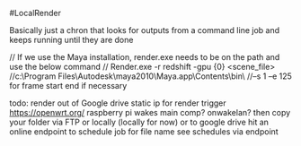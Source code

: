 #LocalRender

Basically just a chron that looks for outputs from a command line job and keeps running until they are done

// If we use the Maya installation, render.exe needs to be on the path and use the below command
// Render.exe -r redshift -gpu {0} <scene_file>
    //c:\\Program Files\\Autodesk\\maya2010\\Maya.app\\Contents\\bin\\
    //–s 1 –e 125 for frame start end if necessary
    
todo:
render out of Google drive
static ip for render trigger https://openwrt.org/ raspberry pi wakes main comp? 
onwakelan?
then copy your folder via FTP or locally (locally for now) or to google drive
hit an online endpoint to schedule job for file name
see schedules via endpoint